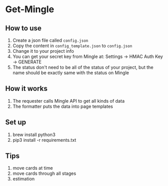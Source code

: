 # Get-Mingle

## How to use
1. Create a json file called `config.json`
1. Copy the content in `config_template.json` to `config.json`
1. Change it to your project info
1. You can get your secret key from Mingle at: Settings -> HMAC Auth Key -> GENERATE
1. The status don't need to be all of the status of your project, but the name should be exactly same with the status on Mingle

## How it works
1. The requester calls Mingle API to get all kinds of data
1. The formatter puts the data into page templates

## Set up
1. brew install python3
1. pip3 install -r requirements.txt

## Tips
1. move cards at time
2. move cards through all stages
3. estimation